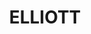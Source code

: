 ---
lastmod: '2025-04-06T06:05:19+00:00'
latitude: -18.251528
layout: suburb
longitude: 134.463153
postcode: 0862
state: NT
title: ELLIOTT
url: /nt/elliott/
---